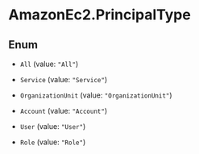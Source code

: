 # AmazonEc2.PrincipalType

## Enum


* `All` (value: `"All"`)

* `Service` (value: `"Service"`)

* `OrganizationUnit` (value: `"OrganizationUnit"`)

* `Account` (value: `"Account"`)

* `User` (value: `"User"`)

* `Role` (value: `"Role"`)


